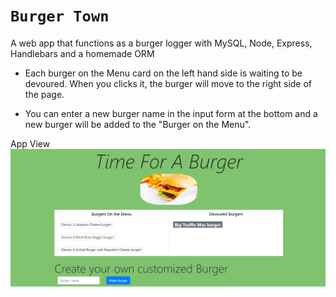 # `Burger Town`

A web app that functions as a burger logger with MySQL, Node, Express, Handlebars and a homemade ORM

* Each burger on the Menu card on the left hand side is waiting to be devoured. When you clicks it, the burger will move to the right side of the page.

* You can enter a new burger name in the input form at the bottom and a new burger will be added to the "Burger on the Menu".

App View
![View](public/assets/img/Screenshot.png)
